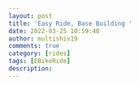 ```yaml
---
layout: post
title: 'Easy Ride, Base Building '
date: 2022-03-25 10:59:48
author: multishiv19
comments: true
category: [rides]
tags: [EBikeRide]
description: 
---
```


<div width='100%' class='strava-embed-placeholder' data-embed-type='activity' data-embed-id='6882407321'></div>
<script src='https://strava-embeds.com/embed.js'></script>
